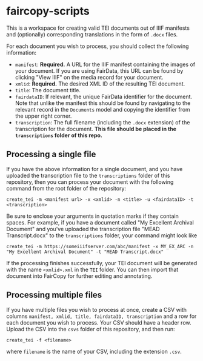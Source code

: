 # faircopy-scripts

This is a workspace for creating valid TEI documents out of IIIF manifests and (optionally) corresponding translations in the form of `.docx` files.

For each document you wish to process, you should collect the following information:

- `manifest`: **Required.** A URL for the IIIF manifest containing the images of your document. If you are using FairData, this URL can be found by clicking "View IIIF" on the media record for your document.
- `xmlid`: **Required.** The desired XML ID of the resulting TEI document.
- `title`: The document title.
- `fairdataID`: If relevant, the unique FairData identifier for the document. Note that unlike the manifest this should be found by navigating to the relevant record in the `Documents` model and copying the identifier from the upper right corner.
- `transcription`: The full filename (including the `.docx` extension) of the transcription for the document. **This file should be placed in the `transcriptions` folder of this repo.**

## Processing a single file

If you have the above information for a single document, and you have uploaded the transcription file to the `transcriptions` folder of this repository, then you can process your document with the following command from the root folder of the repository:

```
create_tei -m <manifest url> -x <xmlid> -n <title> -u <fairdataID> -t <transcription>
```

Be sure to enclose your arguments in quotation marks if they contain spaces. For example, if you have a document called "My Excellent Archival Document" and you've uploaded the transcription file "MEAD Transcript.docx" to the `transcriptions` folder, your command might look like

```
create_tei -m https://someiiifserver.com/abc/manifest -x MY_EX_ARC -n "My Excellent Archival Document" -t "MEAD Transcript.docx"
```

If the processing finishes successfully, your TEI document will be generated with the name `<xmlid>.xml` in the `TEI` folder. You can then import that document into FairCopy for further editing and annotating.

## Processing multiple files

If you have multiple files you wish to process at once, create a CSV with columns `manifest, xmlid, title, fairdataID, transcription` and a row for each document you wish to process. Your CSV should have a header row. Upload the CSV into the `csvs` folder of this repository, and then run:

```
create_tei -f <filename>
```

where `filename` is the name of your CSV, including the extension `.csv`.
